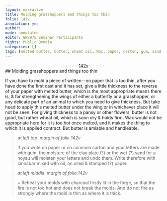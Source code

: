 ```yaml
---
layout: narrative
title: Molding grasshoppers and things too thin
folio: 142v
annotation: yes
author:
mode: annotated
editor: GR8975 Seminar Participants
rights: Public Domain
categories: []
tags: [melted butter, butter, wheat oil, Wax, paper, carton, gum, sand, noyau, cinnabar, oil, charcoal]
---
```


 <div class="folio" align="center">- - - - - <a href="http://gallica.bnf.fr/ark:/12148/btv1b10500001g/f290.image" target="_blank">142v</a> - - - - - </div>    
## Molding <span class="animal">grasshoppers</span> and things too thin

  
 If you have to mold a piece of written—on paper that is too thin, after you have done the first cast and it has set, give a little thickness to the reverse of your paper with <span class="material">melted butter</span>, which is the most appropriate means there is, & for strengthening the wings of either a <span class="animal">butterfly</span> or a <span class="animal">grasshopper</span>, or any delicate part of an animal to which you need to give thickness. But take heed to apply this melted <span class="material">butter</span> under the wing or in whichever place it will not be seen. For giving thickness to a <span class="plant">pansy</span> or other flowers, <span class="material">butter</span> is not good, but rather <span class="material">wheat oil</span>, which is soon dry & holds firm. <span class="material">Wax</span> would not be appropriate here for it is too hot once melted, and it makes the thing to which it is applied contract. But butter is amiable and handleable. 
 
> *at left top  margin of folio 142v*
> 
> If you write on <span class="material">paper</span> or on common <span class="material">carton</span> and your letters are made with <span class="material">gum</span>, the moisture of the <span class="tool">clay plate</span> (?) or the wet (?) <span class="material">sand</span> for a <span class="material">noyau</span> will moisten your letters and undo them. Write therefore with <span class="material">cinnabar</span> mixed with <span class="material">oil</span>, on oiled & stamped (?) <span class="material">paper</span>. 
  
> *at left middle  margin of folio 142v*
> 
>  \+ Reheat your molds with <span class="material">charcoal</span> firstly lit in the forge, so that the fire is not too hot and does not break the molds. And do not fire as strongly where the mold is thin as where it is thick. 
 